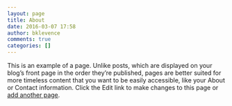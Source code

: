 ```yaml
---
layout: page
title: About
date: 2016-03-07 17:58
author: bklevence
comments: true
categories: []
---
```

This is an example of a page. Unlike posts, which are displayed on your blog’s front page in the order they’re published, pages are better suited for more timeless content that you want to be easily accessible, like your About or Contact information. Click the Edit link to make changes to this page or <a title="Direct link to Add New Page in your Dashboard" href="https://wordpress.com/page/108070486/new/">add another page</a>.
